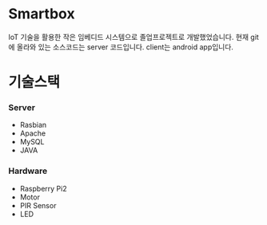 Smartbox
======================
IoT 기술을 활용한 작은 임베디드 시스템으로 졸업프로젝트로 개발했었습니다.
현재 git에 올라와 있는 소스코드는 server 코드입니다.
client는 android app입니다.

기술스택
=======================
### Server
* Rasbian
* Apache
* MySQL
* JAVA

### Hardware
* Raspberry Pi2
* Motor
* PIR Sensor
* LED
